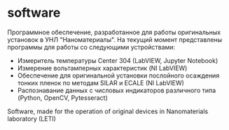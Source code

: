 # software
Программное обеспечение, разработанное для работы оригинальных установок в УНЛ "Наноматериалы".
На текущий момент представлены программы для работы со следующими устройствами:
- Измеритель температуры Center 304 (LabVIEW, Jupyter Notebook)
- Измерение вольтамперных характеристик (NI LabVIEW)
- Обеспечение для оригинальной установки послойного осаждения тонких пленок по методам SILAR и ECALE (NI LabVIEW)
- Распознавание данных с числовых индикаторов различного типа (Python, OpenCV, Pytesseract)

Software, made for the operation of original devices in Nanomaterials laboratory (LETI)
